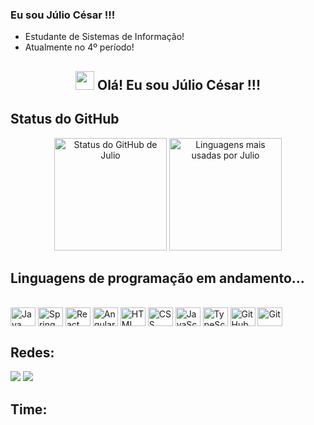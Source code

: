 ### Eu sou Júlio César !!!

- Estudante de Sistemas de Informação!
- Atualmente no 4º período!

<!-- Head -->
<h2 align="center"><img src="https://raw.githubusercontent.com/MartinHeinz/MartinHeinz/master/wave.gif" width="30px"> Olá! Eu sou Júlio César !!!</h2>

<!-- GitHub section -->
## Status do GitHub

<div align="center">
  <img height="180em" src="https://github-readme-stats.vercel.app/api?username=JulioCAC&show_icons=true&theme=cobalt" alt="Status do GitHub de Julio" />
  <img height="180em" src="https://github-readme-stats.vercel.app/api/top-langs/?username=JulioCAC&layout=compact&langs_count=7&theme=cobalt" alt="Linguagens mais usadas por Julio"/>
</div>

<!-- GitHub section: END -->

## Linguagens de programação em andamento...
<div style="display: inline_block"><br>
  <img align="center" alt="Java" height="30" width="40" src="https://cdn.jsdelivr.net/gh/devicons/devicon/icons/java/java-original-wordmark.svg">
  <img align="center" alt="Spring" height="30" width="40" src="https://cdn.jsdelivr.net/gh/devicons/devicon/icons/spring/spring-original.svg">        
  <img align="center" alt="React" height="30" width="40" src="https://cdn.jsdelivr.net/gh/devicons/devicon/icons/react/react-original-wordmark.svg">
  <img align="center" alt="Angular" height="30" width="40" src="https://cdn.jsdelivr.net/gh/devicons/devicon/icons/angularjs/angularjs-original.svg">
  <img align="center" alt="HTML" height="30" width="40" src="https://cdn.jsdelivr.net/gh/devicons/devicon/icons/html5/html5-original.svg">
  <img align="center" alt="CSS" height="30" width="40" src="https://cdn.jsdelivr.net/gh/devicons/devicon/icons/css3/css3-original.svg">
  <img align="center" alt="JavaScript" height="30" width="40" src="https://raw.githubusercontent.com/jmnote/z-icons/master/svg/javascript.svg">
  <img align="center" alt="TypeScript" height="30" width="40" src="https://cdn.jsdelivr.net/gh/devicons/devicon/icons/typescript/typescript-original.svg">
  <img align="center" alt="GitHub" height="30" width="40" src="https://cdn.jsdelivr.net/gh/devicons/devicon/icons/github/github-original.svg">
  <img align="center" alt="Git" height="30" width="40" src="https://cdn.jsdelivr.net/gh/devicons/devicon/icons/git/git-original.svg">
</div>

## Redes:
<div>
  <a href="mailto:juliocac999@gmail.com"><img src="https://img.shields.io/badge/-Gmail-%23333?style=for-the-badge&logo=gmail&logoColor=white" target="_blank"></a>
  <a href="https://www.linkedin.com/in/julio-cesar-alexandrino-costa-202100269" target="_blank"><img src="https://img.shields.io/badge/-LinkedIn-%230077B5?style=for-the-badge&logo=linkedin&logoColor=white" target="_blank"></a> 
</div>

## Time:
<div>
  
</div>
